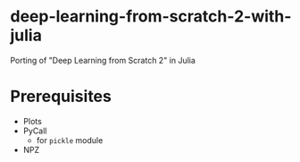 # deep-learning-from-scratch-2-with-julia
Porting of "Deep Learning from Scratch 2" in Julia

# Prerequisites
- Plots
- PyCall
  - for `pickle` module
- NPZ
